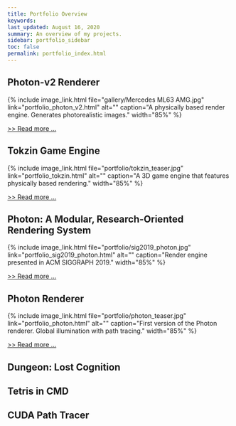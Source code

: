 ```yaml
---
title: Portfolio Overview
keywords: 
last_updated: August 16, 2020
summary: An overview of my projects.
sidebar: portfolio_sidebar
toc: false
permalink: portfolio_index.html
---
```


## Photon-v2 Renderer

{% include image_link.html file="gallery/Mercedes ML63 AMG.jpg" link="portfolio_photon_v2.html" alt="" caption="A physically based render engine. Generates photorealistic images." width="85%" %}

[>> Read more ...](portfolio_photon_v2.html)

## Tokzin Game Engine

{% include image_link.html file="portfolio/tokzin_teaser.jpg" link="portfolio_tokzin.html" alt="" caption="A 3D game engine that features physically based rendering." width="85%" %}

[>> Read more ...](portfolio_tokzin.html)

## Photon: A Modular, Research-Oriented Rendering System

{% include image_link.html file="portfolio/sig2019_photon.jpg" link="portfolio_sig2019_photon.html" alt="" caption="Render engine presented in ACM SIGGRAPH 2019." width="85%" %}

[>> Read more ...](portfolio_sig2019_photon.html)

## Photon Renderer

{% include image_link.html file="portfolio/photon_teaser.jpg" link="portfolio_photon.html" alt="" caption="First version of the Photon renderer. Global illumination with path tracing." width="85%" %}

[>> Read more ...](portfolio_photon.html)

## Dungeon: Lost Cognition

## Tetris in CMD

## CUDA Path Tracer


